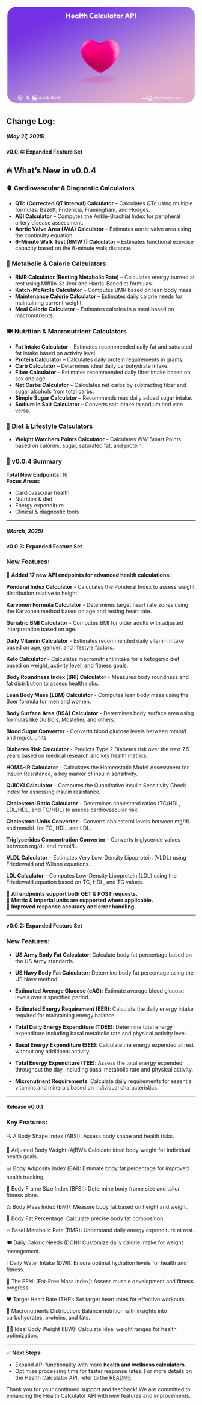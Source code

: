 ![Health Calculator API Logo](assets/cover.png)


## Change Log:

##### (May 27, 2025)  

#### v0.0.4: Expanded Feature Set 

## 🔥 What’s New in v0.0.4

### 🫀 Cardiovascular & Diagnostic Calculators
- **QTc (Corrected QT Interval) Calculator** – Calculates QTc using multiple formulas: Bazett, Fridericia, Framingham, and Hodges.
- **ABI Calculator** – Computes the Ankle-Brachial Index for peripheral artery disease assessment.
- **Aortic Valve Area (AVA) Calculator** – Estimates aortic valve area using the continuity equation.
- **6-Minute Walk Test (6MWT) Calculator** – Estimates functional exercise capacity based on the 6-minute walk distance.

### 🔬 Metabolic & Calorie Calculators
- **RMR Calculator (Resting Metabolic Rate)** – Calculates energy burned at rest using Mifflin-St Jeor and Harris-Benedict formulas.
- **Katch-McArdle Calculator** – Computes BMR based on lean body mass.
- **Maintenance Calorie Calculator** – Estimates daily calorie needs for maintaining current weight.
- **Meal Calorie Calculator** – Estimates calories in a meal based on macronutrients.

### 🍽️ Nutrition & Macronutrient Calculators
- **Fat Intake Calculator** – Estimates recommended daily fat and saturated fat intake based on activity level.
- **Protein Calculator** – Calculates daily protein requirements in grams.
- **Carb Calculator** – Determines ideal daily carbohydrate intake.
- **Fiber Calculator** – Estimates recommended daily fiber intake based on sex and age.
- **Net Carbs Calculator** – Calculates net carbs by subtracting fiber and sugar alcohols from total carbs.
- **Simple Sugar Calculator** – Recommends max daily added sugar intake.
- **Sodium in Salt Calculator** – Converts salt intake to sodium and vice versa.

### 🧮 Diet & Lifestyle Calculators
- **Weight Watchers Points Calculator** – Calculates WW Smart Points based on calories, sugar, saturated fat, and protein.


### 📌 v0.0.4 Summary

**Total New Endpoints:** 16  
**Focus Areas:**  
- Cardiovascular health  
- Nutrition & diet  
- Energy expenditure  
- Clinical & diagnostic tools

---

##### (March, 2025)  

#### v0.0.3: Expanded Feature Set  

### New Features:  

🚀 **Added 17 new API endpoints for advanced health calculations:**  

**Ponderal Index Calculator** - Calculates the Ponderal Index to assess weight distribution relative to height.

**Karvonen Formula Calculator** - Determines target heart rate zones using the Karvonen method based on age and resting heart rate.

**Geriatric BMI Calculator** - Computes BMI for older adults with adjusted interpretation based on age.

**Daily Vitamin Calculator** - Estimates recommended daily vitamin intake based on age, gender, and lifestyle factors.

**Keto Calculator** - Calculates macronutrient intake for a ketogenic diet based on weight, activity level, and fitness goals.

**Body Roundness Index (BRI) Calculator** - Measures body roundness and fat distribution to assess health risks.

**Lean Body Mass (LBM) Calculator** - Computes lean body mass using the Boer formula for men and women.

**Body Surface Area (BSA) Calculator** - Determines body surface area using formulas like Du Bois, Mosteller, and others.

**Blood Sugar Converter** - Converts blood glucose levels between mmol/L and mg/dL units.

**Diabetes Risk Calculator** - Predicts Type 2 Diabetes risk over the next 7.5 years based on medical research and key health metrics.

**HOMA-IR Calculator** - Calculates the Homeostatic Model Assessment for Insulin Resistance, a key marker of insulin sensitivity.

**QUICKI Calculator** - Computes the Quantitative Insulin Sensitivity Check Index for assessing insulin resistance.

**Cholesterol Ratio Calculator** - Determines cholesterol ratios (TC/HDL, LDL/HDL, and TG/HDL) to assess cardiovascular risk.

**Cholesterol Units Converter** - Converts cholesterol levels between mg/dL and mmol/L for TC, HDL, and LDL.

**Triglycerides Concentration Converter** - Converts triglyceride values between mg/dL and mmol/L.

**VLDL Calculator** - Estimates Very Low-Density Lipoprotein (VLDL) using Friedewald and Wilson equations.

**LDL Calculator** - Computes Low-Density Lipoprotein (LDL) using the Friedewald equation based on TC, HDL, and TG values. 

🔹 **All endpoints support both GET & POST requests.**  
🔹 **Metric & Imperial units are supported where applicable.**  
🔹 **Improved response accuracy and error handling.**  

---------------

#### v0.0.2: Expanded Feature Set 

### New Features:

- **US Army Body Fat Calculator**: Calculate body fat percentage based on the US Army standards.
  
- **US Navy Body Fat Calculator**: Determine body fat percentage using the US Navy method.

- **Estimated Average Glucose (eAG)**: Estimate average blood glucose levels over a specified period.

- **Estimated Energy Requirement (EER)**: Calculate the daily energy intake required for maintaining energy balance.

- **Total Daily Energy Expenditure (TDEE)**: Determine total energy expenditure including basal metabolic rate and physical activity level.

- **Basal Energy Expenditure (BEE)**: Calculate the energy expended at rest without any additional activity.

- **Total Energy Expenditure (TEE)**: Assess the total energy expended throughout the day, including basal metabolic rate and physical activity.

- **Micronutrient Requirements**: Calculate daily requirements for essential vitamins and minerals based on individual characteristics.

---------------

#### Release v0.0.1

### Key Features: 

🔍 A Body Shape Index (ABSI): Assess body shape and health risks.

📏 Adjusted Body Weight (AjBW): Calculate ideal body weight for individual health goals.

📊 Body Adiposity Index (BAI): Estimate body fat percentage for improved health tracking.

📐 Body Frame Size Index (BFSI): Determine body frame size and tailor fitness plans.

⚖️ Body Mass Index (BMI): Measure body fat based on height and weight.

🧮 Body Fat Percentage: Calculate precise body fat composition.

🔥 Basal Metabolic Rate (BMR): Understand daily energy expenditure at rest.

🍽️ Daily Caloric Needs (DCN): Customize daily calorie intake for weight management.

💧 Daily Water Intake (DWI): Ensure optimal hydration levels for health and fitness.

💪 The FFMI (Fat-Free Mass Index): Assess muscle development and fitness progress.

❤️ Target Heart Rate (THR): Set target heart rates for effective workouts.

🍎 Macronutrients Distribution: Balance nutrition with insights into carbohydrates, proteins, and fats.

🏋️‍♀️ Ideal Body Weight (IBW): Calculate ideal weight ranges for health optimization.

---

✅ **Next Steps:**  
- Expand API functionality with more **health and wellness calculators**.  
- Optimize processing time for faster response rates. 
For more details on the Health Calculator API, refer to the [README](https://github.com/dakidarts/health-calculator-api/blob/main/README.md).

Thank you for your continued support and feedback! We are committed to enhancing the Health Calculator API with new features and improvements.

